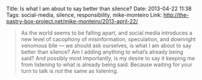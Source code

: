 Title: Is what I am about to say better than silence?
Date: 2013-04-22 11:38
Tags: social-media, silence, responsibility, mike-monteiro
Link: http://the-pastry-box-project.net/mike-monteiro/2013-april-22/

> As the world seems to be falling apart, and social media introduces a new level of cacophony of misinformation, speculation, and downright venomous bile — we should ask ourselves, is what I am about to say better than silence? Am I adding anything to what’s already being said? And possibly most importantly, is my desire to say it keeping me from listening to what is already being said. Because waiting for your turn to talk is *not* the same as listening.
